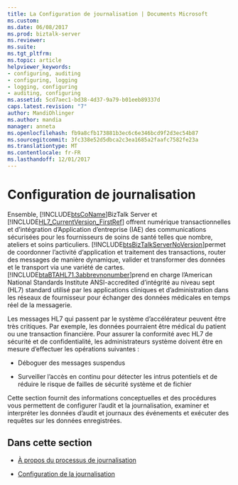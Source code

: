 ```yaml
---
title: La Configuration de journalisation | Documents Microsoft
ms.custom: 
ms.date: 06/08/2017
ms.prod: biztalk-server
ms.reviewer: 
ms.suite: 
ms.tgt_pltfrm: 
ms.topic: article
helpviewer_keywords:
- configuring, auditing
- configuring, logging
- logging, configuring
- auditing, configuring
ms.assetid: 5cd7aec1-bd38-4d37-9a79-b01eeb89337d
caps.latest.revision: "7"
author: MandiOhlinger
ms.author: mandia
manager: anneta
ms.openlocfilehash: fb9a8cfb173881b3ec6c6e346bcd9f2d3ec54b87
ms.sourcegitcommit: 3fc338e52d5dbca2c3ea1685a2faafc7582fe23a
ms.translationtype: MT
ms.contentlocale: fr-FR
ms.lasthandoff: 12/01/2017
---
```

# <a name="logging-configuration"></a>Configuration de journalisation
Ensemble, [!INCLUDE[btsCoName](../../includes/btsconame-md.md)]BizTalk Server et [!INCLUDE[HL7_CurrentVersion_FirstRef](../../includes/hl7-currentversion-firstref-md.md)] offrent numérique transactionnelles et d’intégration d’Application d’entreprise (IAE) des communications sécurisées pour les fournisseurs de soins de santé telles que nombre, ateliers et soins particuliers. [!INCLUDE[btsBizTalkServerNoVersion](../../includes/btsbiztalkservernoversion-md.md)]permet de coordonner l’activité d’application et traitement des transactions, router des messages de manière dynamique, valider et transformer des données et le transport via une variété de cartes. [!INCLUDE[btaBTAHL71.3abbrevnonumber](../../includes/btabtahl71-3abbrevnonumber-md.md)]prend en charge l’American National Standards Institute ANSI-accredited d’intégrité au niveau sept (HL7) standard utilisé par les applications cliniques et d’administration dans les réseaux de fournisseur pour échanger des données médicales en temps réel de la messagerie.  
  
 Les messages HL7 qui passent par le système d’accélérateur peuvent être très critiques. Par exemple, les données pourraient être médical du patient ou une transaction financière. Pour assurer la conformité avec HL7 de sécurité et de confidentialité, les administrateurs système doivent être en mesure d’effectuer les opérations suivantes :  
  
-   Déboguer des messages suspendus  
  
-   Surveiller l’accès en continu pour détecter les intrus potentiels et de réduire le risque de failles de sécurité système et de fichier  
  
 Cette section fournit des informations conceptuelles et des procédures vous permettent de configurer l’audit et la journalisation, examiner et interpréter les données d’audit et journaux des événements et exécuter des requêtes sur les données enregistrées.  
  
## <a name="in-this-section"></a>Dans cette section  
  
-   [À propos du processus de journalisation](../../adapters-and-accelerators/accelerator-hl7/about-the-logging-process.md)  
  
-   [Configuration de la journalisation](../../adapters-and-accelerators/accelerator-hl7/configuring-logging.md)